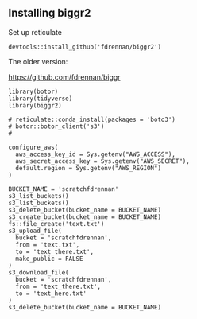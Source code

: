 ## Installing biggr2

Set up reticulate

`devtools::install_github('fdrennan/biggr2')`

The older version:

<https://github.com/fdrennan/biggr>

    library(botor)
    library(tidyverse)
    library(biggr2)

    # reticulate::conda_install(packages = 'boto3')
    # botor::botor_client('s3')
    #

    configure_aws(
      aws_access_key_id = Sys.getenv("AWS_ACCESS"),
      aws_secret_access_key = Sys.getenv("AWS_SECRET"),
      default.region = Sys.getenv("AWS_REGION")
    )

    BUCKET_NAME = 'scratchfdrennan'
    s3_list_buckets()
    s3_list_buckets()
    s3_delete_bucket(bucket_name = BUCKET_NAME)
    s3_create_bucket(bucket_name = BUCKET_NAME)
    fs::file_create('text.txt')
    s3_upload_file(
      bucket = 'scratchfdrennan',
      from = 'text.txt',
      to = 'text_there.txt',
      make_public = FALSE
    )
    s3_download_file(
      bucket = 'scratchfdrennan',
      from = 'text_there.txt',
      to = 'text_here.txt'
    )
    s3_delete_bucket(bucket_name = BUCKET_NAME)
